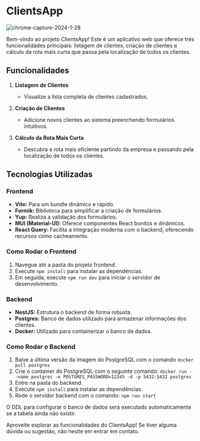 # ClientsApp

![chrome-capture-2024-1-28](https://github.com/VanLMC/ClientsApp/assets/39391737/32dcedba-5bf4-40c1-8c23-d2e2c19ff795)

Bem-vindo ao projeto ClientsApp! Este é um aplicativo web que oferece três funcionalidades principais: listagem de clientes, criação de clientes e cálculo da rota mais curta que passa pela localização de todos os clientes.

## Funcionalidades

1. **Listagem de Clientes**
   - Visualize a lista completa de clientes cadastrados.

2. **Criação de Clientes**
   - Adicione novos clientes ao sistema preenchendo formulários intuitivos.

3. **Cálculo da Rota Mais Curta**
   - Descubra a rota mais eficiente partindo da empresa e passando pela localização de todos os clientes.

## Tecnologias Utilizadas

### Frontend
- **Vite:** Para um bundle dinâmico e rápido.
- **Formik:** Biblioteca para simplificar a criação de formulários.
- **Yup:** Realiza a validação dos formulários.
- **MUI (Material-UI):** Oferece componentes React bonitos e dinâmicos.
- **React Query:** Facilita a integração moderna com o backend, oferecendo recursos como cacheamento.

### Como Rodar o Frontend

1. Navegue até a pasta do projeto frontend.
2. Execute `npm install` para instalar as dependências.
3. Em seguida, execute `npm run dev` para iniciar o servidor de desenvolvimento.

### Backend
- **NestJS:** Estrutura o backend de forma robusta.
- **Postgres:** Banco de dados utilizado para armazenar informações dos clientes.
- **Docker:** Utilizado para containerizar o banco de dados.

### Como Rodar o Backend

1. Baixe a última versão da imagem do PostgreSQL com o comando `docker pull postgres` 
2.  Crie o container do PostgreSQL com o seguinte comando: `docker run --name postgres -e POSTGRES_PASSWORD=12345 -d -p 5432:5432 postgres`
3. Entre na pasta do backend.
4. Execute `npm install` para instalar as dependências.
5. Rode o servidor backend com o comando: `npm run start`


O DDL para configurar o banco de dados será executado automaticamente se a tabela ainda não existir.

Aproveite explorar as funcionalidades do ClientsApp! Se tiver alguma dúvida ou sugestão, não hesite em entrar em contato.


